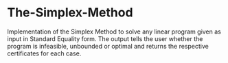 # The-Simplex-Method
Implementation of the Simplex Method to solve any linear program given as input in Standard Equality form. The output tells the user whether the program is infeasible, unbounded or optimal and returns the respective certificates for each case.
